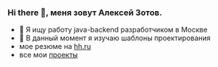 ### Hi there 👋, меня зовут Алексей Зотов.

- 🔭 Я ищу работу java-backend разработчиком в Москве
- 🌱 В данный момент я изучаю шаблоны проектирования
- мое резюме на <a href="https://hh.ru/resume/11aa9595ff0c1e4ca90039ed1f7131366e5744" target="_blank">hh.ru</a>
- все мои <a href="https://github.com/zotov88?tab=repositories" target="_blank">проекты</a> 

<!--
**zotov88/zotov88** is a ✨ _special_ ✨ repository because its `README.md` (this file) appears on your GitHub profile.

Here are some ideas to get you started:

- 🔭 I’m currently working on ...
- 🌱 I’m currently learning ...
- 👯 I’m looking to collaborate on ...
- 🤔 I’m looking for help with ...
- 💬 Ask me about ...
- 📫 How to reach me: ...
- 😄 Pronouns: ...
- ⚡ Fun fact: ...
-->

